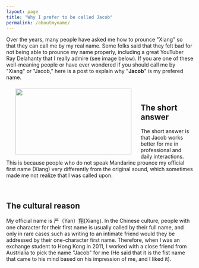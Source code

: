 ```yaml
---
layout: page
title: "Why I prefer to be called Jacob"
permalink: /aboutmyname/
---
```


Over the years, many people have asked me how to prounce "Xiang" so that they can call me by my real name. Some folks said that they felt bad for not being able to prounce my name properly, including a great YouTuber Ray Delahanty that I really admire (see image below). If you are one of these well-meaning people or have ever wondered if you should call me by "Xiang" or "Jacob," here is a post to explain why "**Jacob**" is my prefered name. 

<img align="left" width="312" height="177" src="[https://github.com/jacobyan0/jacobyan0.github.io/blob/ab69ea947be47492e70d1513d6c825b172c96c1e/images/photos/RayDelahanty.jpg](https://www.youtube.com/watch?v=aGjc-gsh834&ab_channel=RayDelahanty%7CCityNerd)" style="vertical-align:middle;margin: 8px 25px"> 

&nbsp;

## **The short answer** ##

The short answer is that Jacob works better for me in professional and daily interactions. This is because people who do not speak Mandarine prounce my official first name (Xiang) very differently from the original sound, which sometimes made me not realize that I was called upon. 

&nbsp;
&nbsp;

## **The cultural reason** ##
My official name is 严（Yan）翔(Xiang). In the Chinese culture, people with one character for their first name is usually called by their full name, and only in rare cases such as writing to an intimate friend would they be addressed by their one-character first name. Therefore, when I was an exchange student to Hong Kong in 2011, I worked with a close friend from Austrialia to pick the name "Jacob" for me (He said that it is the fist name that came to his mind based on his impression of me, and I liked it).  

